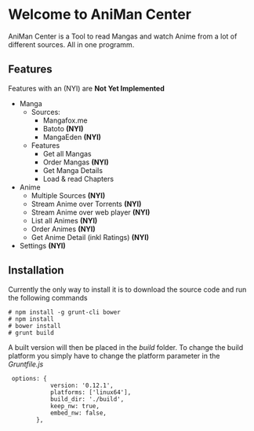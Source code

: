 Welcome to AniMan Center
=======
AniMan Center is a Tool to read Mangas and watch Anime from a lot of different sources. All in one programm.

Features
--------
Features with an (NYI) are **Not Yet Implemented**

 - Manga
	 - Sources:
		 - Mangafox.me
		 - Batoto **(NYI)**
		 - MangaEden **(NYI)**
	 - Features
		 - Get all Mangas
		 - Order Mangas **(NYI)**
		 - Get Manga Details
		 - Load & read Chapters
 - Anime
	 - Multiple Sources **(NYI)**
	 - Stream Anime over Torrents **(NYI)**
	 - Stream Anime over web player **(NYI)**
	 - List all Animes **(NYI)**
	 - Order Animes **(NYI)**
	 - Get Anime Detail (inkl Ratings) **(NYI)**
 - Settings **(NYI)**

Installation
-------
Currently the only way to install it is to download the source code and run the following commands

    # npm install -g grunt-cli bower
    # npm install
    # bower install
    # grunt build

A built version will then be placed in the *build* folder.
To change the build platform you simply have to change the platform parameter in the *Gruntfile.js*

     options: {
                version: '0.12.1',
                platforms: ['linux64'],
	            build_dir: './build',
                keep_nw: true,
                embed_nw: false,
            },
